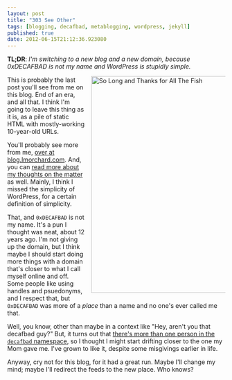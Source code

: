 ```yaml
---
layout: post
title: "303 See Other"
tags: [blogging, decafbad, metablogging, wordpress, jekyll]
published: true
date: 2012-06-15T21:12:36.923080
---
```


**TL;DR**: <em>I'm switching to a new blog and a new domain, because
0xDECAFBAD is not my name and WordPress is stupidly simple.</em>

<a style="display: block; float: right; text-decoration: none; border: none; margin: 0 0 1em 1em; width: 310px;" href="http://www.flickr.com/photos/nimbupani/4213397611/" title="So Long and Thanks for All The Fish by nimbu, on Flickr"><img src="http://farm5.staticflickr.com/4041/4213397611_b4eba76403.jpg" width="375" height="500" alt="So Long and Thanks for All The Fish"></a>

This is probably the last post you'll see from me on this blog. End of
an era, and all that. I think I'm going to leave this thing as it is,
as a pile of static HTML with mostly-working 10-year-old URLs.

You'll probably see more from me, [over at
blog.lmorchard.com](http://blog.lmorchard.com). And, you can [read
more about my thoughts on the matter](http://blog.lmorchard.com/2012/06/16/blogging-like-a-blogger)
as well. Mainly, I think I missed the simplicity of WordPress, for a
certain definition of simplicity.

That, and `0xDECAFBAD` is not my name. It's a pun I thought was neat,
about 12 years ago. I'm not giving up the domain, but I think maybe I
should start doing more things with a domain that's closer to what I
call myself online and off. Some people like using handles and
psuedonyms, and I respect that, but `0xDECAFBAD` was more of a *place*
than a name and no one's ever called me that. 

Well, you know, other than maybe in a context like "Hey, aren't you
that decafbad guy?" But, it turns out that [there's more than one person in the
`decafbad` namespace](https://www.google.com/search?q=decafbad), 
so I thought I might start drifting closer to the one my Mom gave me.
I've grown to like it, despite some misgivings earlier in life.

Anyway, cry not for this blog, for it had a great run. Maybe I'll
change my mind; maybe I'll redirect the feeds to the new place. Who
knows?

<!-- vim: set wrap wm=5 syntax=mkd textwidth=70: -->
